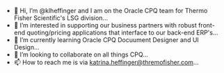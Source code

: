 - 👋 Hi, I’m @klheffinger and I am on the Oracle CPQ team for Thermo Fisher Scientific's LSG division...
- 👀 I’m interested in supporting our business partners with robust front-end quoting/pricing applications that interface to our back-end ERP's...
- 🌱 I’m currently learning Oracle CPQ Docuument Designer and UI Design...
- 💞️ I’m looking to collaborate on all things CPQ...
- 📫 How to reach me is via katrina.heffinger@thremofisher.com...

<!---
klheffinger/klheffinger is a ✨ special ✨ repository because its `README.md` (this file) appears on your GitHub profile.
You can click the Preview link to take a look at your changes.
--->
